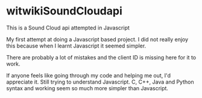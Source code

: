 witwikiSoundCloudapi
====================

This is a Sound Cloud api attempted in Javascript

My first attempt at doing a Javascript based project. 
I did not really enjoy this because when I learnt Javascript it seemed simpler.

There are probably a lot of mistakes and the client ID is missing here for it to work.

If anyone feels like going through my code and helping me out, I'd appreciate it. Still trying to understand
Javascript. C, C++, Java and Python syntax and working seem so much more simpler than Javascript.
